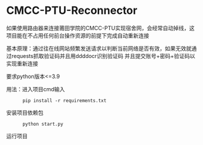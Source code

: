 # CMCC-PTU-Reconnector
 如果使用路由器来连接莆田学院的CMCC-PTU实现宿舍网，会经常自动掉线，这项目能在不占用任何前台操作资源的前提下完成自动重新连接
 
基本原理：通过往在线网站频繁发送请求以判断当前网络是否有效，如果无效就通过requests抓取验证码并且用ddddocr识别验证码 并且提交账号+密码+验证码以实现重新连接

要求python版本<=3.9

用法：进入项目cmd输入

```
	  pip install -r requirements.txt
```

安装项目依赖包
```
	  python start.py
```
 运行项目
